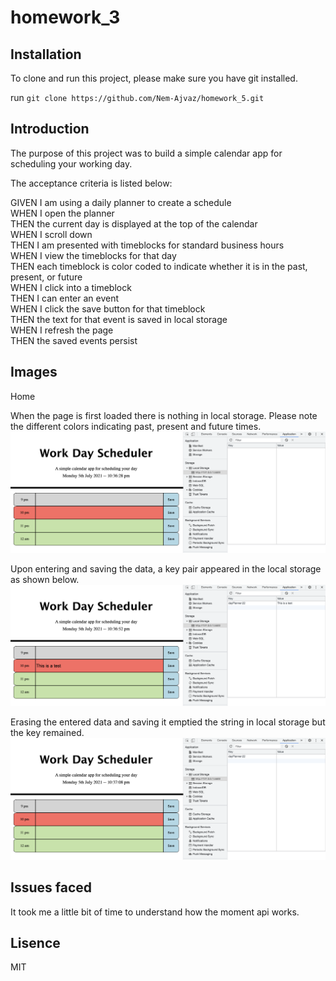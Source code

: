 # homework_3

## Installation

To clone and run this project, please make sure you have git installed.

run `git clone https://github.com/Nem-Ajvaz/homework_5.git`

## Introduction

The purpose of this project was to build a simple calendar app for scheduling your working day.

The acceptance criteria is listed below:

GIVEN I am using a daily planner to create a schedule <br />
WHEN I open the planner <br />
THEN the current day is displayed at the top of the calendar <br />
WHEN I scroll down <br />
THEN I am presented with timeblocks for standard business hours <br />
WHEN I view the timeblocks for that day <br />
THEN each timeblock is color coded to indicate whether it is in the past, present, or future <br />
WHEN I click into a timeblock <br />
THEN I can enter an event <br />
WHEN I click the save button for that timeblock <br />
THEN the text for that event is saved in local storage <br />
WHEN I refresh the page <br />
THEN the saved events persist <br />

## Images

Home

When the page is first loaded there is nothing in local storage.
Please note the different colors indicating past, present and future times.
![Home Page without anything store in local storage](/asset/images/screenshots/clearHomePage.png)

Upon entering and saving the data, a key pair appeared in the local storage as shown below.
![Populated Local Storage Test 1](/asset/images/screenshots/testOneData.png)

Erasing the entered data and saving it emptied the string in local storage but the key remained.
![Removing text from Local Storage](/asset/images/screenshots/testOneDataEmpty.png)

## Issues faced

It took me a little bit of time to understand how the moment api works.

## Lisence

MIT
